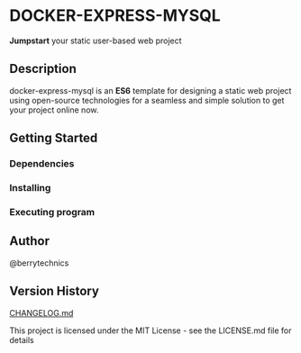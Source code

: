 # DOCKER-EXPRESS-MYSQL
**Jumpstart** your static user-based web project
## Description

docker-express-mysql is an **ES6** template for designing a static web project using open-source technologies for a seamless and simple solution to get your project online now.
## Getting Started
### Dependencies
### Installing
### Executing program
## Author
@berrytechnics
## Version History
[CHANGELOG.md](https://github.com/berrytechnics/docker-express-mysql/blob/main/CHANGELOG.md)

This project is licensed under the MIT License - see the LICENSE.md file for details